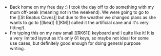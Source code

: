 - Back home on my free day :) I took the day off to do something with my mum off-peak (meaning not in the weekend). We were going to go to the [[St Beatus Caves]] but due to the weather we changed plans as she wants to go to [[Ikea]] ([[KM]] called it the artificial cave and it's very fitting!).
- I'm typing this on my new small [[RK61]] keyboard and I quite like it! It is a very limited layout as it's only 61 keys, so maybe not ideal for some use cases, but definitely good enough for doing general purpose writing.
